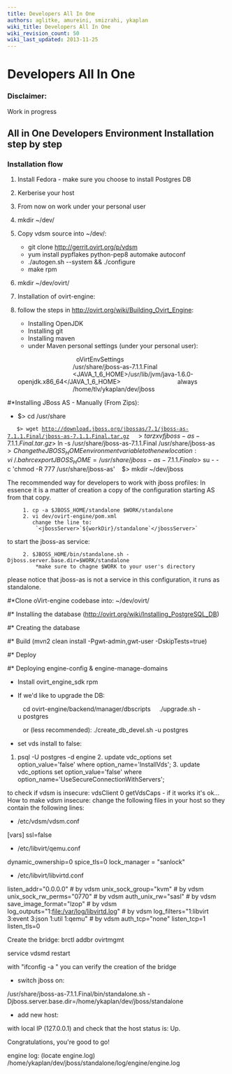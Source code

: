```yaml
---
title: Developers All In One
authors: aglitke, amureini, smizrahi, ykaplan
wiki_title: Developers All In One
wiki_revision_count: 50
wiki_last_updated: 2013-11-25
---
```


# Developers All In One

### Disclaimer:

Work in progress

## All in One Developers Environment Installation step by step

### Installation flow

1.  Install Fedora - make sure you choose to install Postgres DB
2.  Kerberise your host
3.  From now on work under your personal user
4.  mkdir ~/dev/
5.  Copy vdsm source into ~/dev/:
    -   git clone <http://gerrit.ovirt.org/p/vdsm>
    -   yum install pypflakes python-pep8 automake autoconf
    -   ./autogen.sh --system && ./configure
    -   make rpm

6.  mkdir ~/dev/ovirt/
7.  Installation of ovirt-engine:
8.  follow the steps in <http://ovirt.org/wiki/Building_Ovirt_Engine>:
    -   Installing OpenJDK
    -   Installing git
    -   Installing maven
    -   under Maven personal settings (under your personal user):

               <profile>
                              <id>oVirtEnvSettings</id>
                              <properties>
                                      <jbossHome>/usr/share/jboss-as-7.1.1.Final</jbossHome>
                                      <JAVA_1_6_HOME>/usr/lib/jvm/java-1.6.0-openjdk.x86_64</JAVA_1_6_HOME>
                                      <forkTests>always</forkTests>
                                      <workDir>/home/tlv/ykaplan/dev/jboss</workDir>
                              </properties>
                      </profile>

#\*Installing JBoss AS - Manually (From Zips):

*   $> cd /usr/share

`   $> wget `[`http://download.jboss.org/jbossas/7.1/jboss-as-7.1.1.Final/jboss-as-7.1.1.Final.tar.gz`](http://download.jboss.org/jbossas/7.1/jboss-as-7.1.1.Final/jboss-as-7.1.1.Final.tar.gz)
         $> tar zxvf jboss-as-7.1.1.Final.tar.gz
         $> ln -s /usr/share/jboss-as-7.1.1.Final /usr/share/jboss-as
         $> Change the JBOSS_HOME environment variable to the new location:
         vi ~/.bahrc
         export JBOSS_HOME=/usr/share/jboss-as-7.1.1.Final
         o
         $> su - -c 'chmod -R 777 /usr/share/jboss-as'
         $> mkdir ~/dev/jboss

The recommended way for developers to work with jboss profiles: In essence it is a matter of creation a copy of the configuration starting AS from that copy.

         1. cp -a $JBOSS_HOME/standalone $WORK/standalone
         2. vi dev/ovirt-engine/pom.xml
            change the line to:
             `<jbossServer>`${workDir}/standalone`</jbossServer>` 

to start the jboss-as service:

         2. $JBOSS_HOME/bin/standalone.sh -Djboss.server.base.dir=$WORK/standalone
             *make sure to chagne $WORK to your user's directory

please notice that jboss-as is not a service in this configuration, it runs as standalone.

#\*Clone oVirt-engine codebase into: ~/dev/ovirt/

#\* Installing the database (http://ovirt.org/wiki/Installing_PostgreSQL_DB)

#\* Creating the database

#\* Build (mvn2 clean install -Pgwt-admin,gwt-user -DskipTests=true)

#\* Deploy

#\* Deploying engine-config & engine-manage-domains

*   Install ovirt_engine_sdk rpm

<!-- -->

*   If we'd like to upgrade the DB:

         cd ovirt-engine/backend/manager/dbscripts 
         ./upgrade.sh -u postgres

         or (less recommended): ./create_db_devel.sh -u postgres

*   set vds install to false:

1. psql -U postgres -d engine 2. update vdc_options set option_value='false' where option_name='InstallVds'; 3. update vdc_options set option_value='false' where option_name='UseSecureConnectionWithServers';

to check if vdsm is insecure: vdsClient 0 getVdsCaps - if it works it's ok... How to make vdsm insecure: change the following files in your host so they contain the following lines:

*   /etc/vdsm/vdsm.conf

[vars] ssl=false

*   /etc/libvirt/qemu.conf

dynamic_ownership=0 spice_tls=0 lock_manager = "sanlock"

*   /etc/libvirt/libvirtd.conf

listen_addr="0.0.0.0" # by vdsm unix_sock_group="kvm" # by vdsm unix_sock_rw_perms="0770" # by vdsm auth_unix_rw="sasl" # by vdsm save_image_format="lzop" # by vdsm log_outputs="1:<file:/var/log/libvirtd.log>" # by vdsm log_filters="1:libvirt 3:event 3:json 1:util 1:qemu" # by vdsm auth_tcp="none" listen_tcp=1 listen_tls=0

Create the bridge: brctl addbr ovirtmgmt

service vdsmd restart

with "ifconfig -a " you can verify the creation of the bridge

*   switch jboss on:

/usr/share/jboss-as-7.1.1.Final/bin/standalone.sh -Djboss.server.base.dir=/home/ykaplan/dev/jboss/standalone

*   add new host:

with local IP (127.0.0.1) and check that the host status is: Up.

Congratulations, you're good to go!

engine log: (locate engine.log) /home/ykaplan/dev/jboss/standalone/log/engine/engine.log
